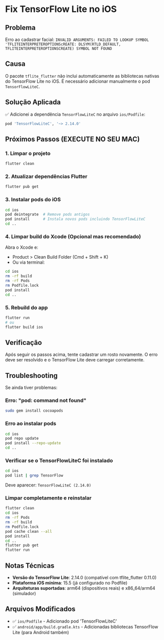 # Fix TensorFlow Lite no iOS

## Problema
Erro ao cadastrar facial: `INVALID ARGUMENTS: FAILED TO LOOKUP SYMBOL 'TFLITEINTERPRETEROPTIONScREATE: DLSYM(RTLD_DEFAULT, TFLITEINTERPRETEROPTIONSCREATE) SYMBOL NOT FOUND`

## Causa
O pacote `tflite_flutter` não inclui automaticamente as bibliotecas nativas do TensorFlow Lite no iOS. É necessário adicionar manualmente o pod `TensorFlowLiteC`.

## Solução Aplicada

✅ Adicionei a dependência `TensorFlowLiteC` no arquivo `ios/Podfile`:

```ruby
pod 'TensorFlowLiteC', '~> 2.14.0'
```

## Próximos Passos (EXECUTE NO SEU MAC)

### 1. Limpar o projeto
```bash
flutter clean
```

### 2. Atualizar dependências Flutter
```bash
flutter pub get
```

### 3. Instalar pods do iOS
```bash
cd ios
pod deintegrate  # Remove pods antigos
pod install      # Instala novos pods incluindo TensorFlowLiteC
cd ..
```

### 4. Limpar build do Xcode (Opcional mas recomendado)
Abra o Xcode e:
- Product > Clean Build Folder (Cmd + Shift + K)
- Ou via terminal:
```bash
cd ios
rm -rf build
rm -rf Pods
rm Podfile.lock
pod install
cd ..
```

### 5. Rebuild do app
```bash
flutter run
# ou
flutter build ios
```

## Verificação

Após seguir os passos acima, tente cadastrar um rosto novamente. O erro deve ser resolvido e o TensorFlow Lite deve carregar corretamente.

## Troubleshooting

Se ainda tiver problemas:

### Erro: "pod: command not found"
```bash
sudo gem install cocoapods
```

### Erro ao instalar pods
```bash
cd ios
pod repo update
pod install --repo-update
cd ..
```

### Verificar se o TensorFlowLiteC foi instalado
```bash
cd ios
pod list | grep TensorFlow
```

Deve aparecer: `TensorFlowLiteC (2.14.0)`

### Limpar completamente e reinstalar
```bash
flutter clean
cd ios
rm -rf Pods
rm -rf build
rm Podfile.lock
pod cache clean --all
pod install
cd ..
flutter pub get
flutter run
```

## Notas Técnicas

- **Versão do TensorFlow Lite**: 2.14.0 (compatível com tflite_flutter 0.11.0)
- **Plataforma iOS mínima**: 15.5 (já configurado no Podfile)
- **Arquiteturas suportadas**: arm64 (dispositivos reais) e x86_64/arm64 (simulador)

## Arquivos Modificados

- ✅ `ios/Podfile` - Adicionado pod 'TensorFlowLiteC'
- ✅ `android/app/build.gradle.kts` - Adicionadas bibliotecas TensorFlow Lite (para Android também)
